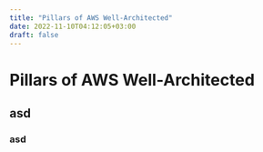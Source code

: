 ```yaml
---
title: "Pillars of AWS Well-Architected"
date: 2022-11-10T04:12:05+03:00
draft: false
---
```

# Pillars of AWS Well-Architected
## asd
### asd
